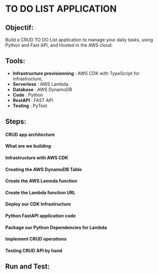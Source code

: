 # TO DO LIST APPLICATION

## Objectif:
Build a CRUD TO DO List application to manage your daily tasks, using Python and Fast API, and Hosted in the AWS cloud.

## Tools:
- **Infrastructure provisionning** : AWS CDK with TypeScript for infrastructure,
- **Serverless** : AWS Lambda
- **Database** : AWS DynamoDB
- **Code** : Python
- **RestAPI** : FAST API 
- **Testing** : PyTest

## Steps:

#### CRUD app architecture

#### What are we building
#### Infrastructure with AWS CDK
#### Creating the AWS DynamoDB Table
#### Create the AWS Lamnda function
#### Create the Lambda function URL
#### Deploy our CDK Infrastructure
#### Python FastAPI application code
#### Package our Python Dependencies for Lambda
#### Implement CRUD operations
#### Testing CRUD API by hand

## Run and Test:






<!--https://www.youtube.com/watch?v=7dgQRVqF1N0-->
<!--
# todo infra
// install AWS CDK 
npm install -g aws-cdk
// use the AWS Cloud Development Kit (CDK) to initialize a new project with TypeScript
cdk init --language typescript

---

### TroubleShooting:

Error:
{
  "errorMessage": "Unable to import module 'todo': No module named 'pydantic_core._pydantic_core'",
  "errorType": "Runtime.ImportModuleError",
  "stackTrace": []
}
Workaround:
I had the same error this morning. I checked the release notes of FastAPI: new release 0.100.0 has some changes wrt Pydantic. I don't understand all of them, but a quick & temporary workaround to my problem is to version pin FastAPI==0.99.0. Hope that helps for you as well.

-->
